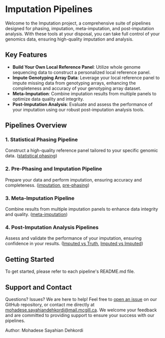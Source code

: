 # Imputation Pipelines

Welcome to the Imputation project, a comprehensive suite of pipelines designed for phasing, imputation, meta-imputation, and post-imputation analysis. With these tools at your disposal, you can take full control of your genomics data, ensuring high-quality imputation and analysis.

## Key Features
- **Build Your Own Local Reference Panel**: Utilize whole genome sequencing data to construct a personalized local reference panel.
- **Impute Genotyping Array Data**: Leverage your local reference panel to impute missing data from genotyping arrays, enhancing the completeness and accuracy of your genotyping array dataset.
- **Meta-Imputation**: Combine imputation results from multiple panels to optimize data quality and integrity.
- **Post-Imputation Analysis**: Evaluate and assess the performance of your imputation using our robust post-imputation analysis tools.

## Pipelines Overview

### 1. Statistical Phasing Pipeline
Construct a high-quality reference panel tailored to your specific genomic data. ([statistical phasing](https://github.com/CERC-Genomic-Medicine/BQC19_Imputation_Panel/tree/master/Benchmark/statistical_phasing))

### 2. Pre-Phasing and Imputation Pipeline
Prepare your data and perform imputation, ensuring accuracy and completeness. ([imputation](https://github.com/CERC-Genomic-Medicine/BQC19_Imputation_Panel/tree/master/Benchmark/imputation), [pre-phasing](https://github.com/CERC-Genomic-Medicine/BQC19_Imputation_Panel/tree/master/Benchmark/reference_based_phasing))

### 3. Meta-Imputation Pipeline
Combine results from multiple imputation panels to enhance data integrity and quality. ([meta-imputation](https://github.com/CERC-Genomic-Medicine/BQC19_Imputation_Panel/tree/master/Benchmark/meta_imputation))

### 4. Post-Imputation Analysis Pipelines
Assess and validate the performance of your imputation, ensuring confidence in your results. ([Imputed vs Truth](https://github.com/CERC-Genomic-Medicine/BQC19_Imputation_Panel/tree/master/Benchmark/imputed_vs_truth), [Imputed vs Imputed](https://github.com/CERC-Genomic-Medicine/BQC19_Imputation_Panel/tree/master/Benchmark/imputed_vs_imputed))

## Getting Started
To get started, please refer to each pipeline's README.md file.

## Support and Contact
Questions? Issues? We are here to help! Feel free to [open an issue](https://github.com/CERC-Genomic-Medicine/BQC19_Imputation_Panel/issues) on our GitHub repository, or contact me directly at [mohadese.sayahiandehkordi@mail.mcgill.ca](mailto:mohadese.sayahiandehkordi@mail.mcgill.ca). We welcome your feedback and are committed to providing support to ensure your success with our pipelines.

Author: Mohadese Sayahian Dehkordi

